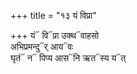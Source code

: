 +++
title = "१३ यं विप्रा"

+++
यं᳓ वि᳓प्रा उक्थ᳓वाहसो  
अभिप्रमन्दु᳓र् आय᳓वः  
घृतं᳓ न᳓ पिप्य आस᳓नि ऋत᳓स्य य᳓त्